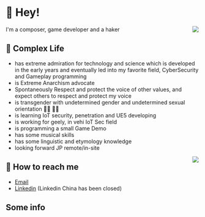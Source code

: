 # 👋 Hey!
<picture>
  <source
    srcset="https://github-readme-stats.vercel.app/api?username=KSroido&show_icons=true&theme=dark"
    media="(prefers-color-scheme: dark)"
  />
  <source
    srcset="https://github-readme-stats.vercel.app/api?username=KSroido&show_icons=true"
    media="(prefers-color-scheme: light), (prefers-color-scheme: no-preference)"
  />
  <img src="https://github-readme-stats.vercel.app/api?username=KSroido&show_icons=true" align=right />
</picture>


I'm a composer, game developer and a haker

## 💬 Complex Life

<!-- * has a black childhood depicted in 300,000 words, may hit the bottom line then go crazy by incident, if this happens, please forgive me, I'm very sorry about that. -->
* has extreme admiration for technology and science which is developed in the early years and eventually led into my favorite field, CyberSecurity and Gameplay programming
* is Extreme Anarchism advocate
* Spontaneously Respect and protect the voice of other values, and expect others to respect and protect my voice
* is transgender with undetermined gender and undetermined sexual orientation 🏳️‍⚧️ 🏳️‍🌈
* is learning IoT security, penetration and UE5 developing
* is working for geely, in vehi IoT Sec field
* is programming a small Game Demo
* has some musical skills
* has some linguistic and etymology knowledge
* looking forward JP remote/in-site

<img align="right" src="https://github-readme-stats.vercel.app/api/top-langs/?username=KSroido&layout=compact&bg_color=000000&text_color=ffffff"/>

## 📮 How to reach me

-  [Email](mailto:ksxmyqj@gmail.com)
-  [Linkedin](https://www.linkedin.com/in/jinglong-xie-33b747236/) (Linkedin China has been closed) 

## Some info

<!-- ![Visited By](https://count.getloli.com/get/@Valkierja?theme=gelbooru) -->
